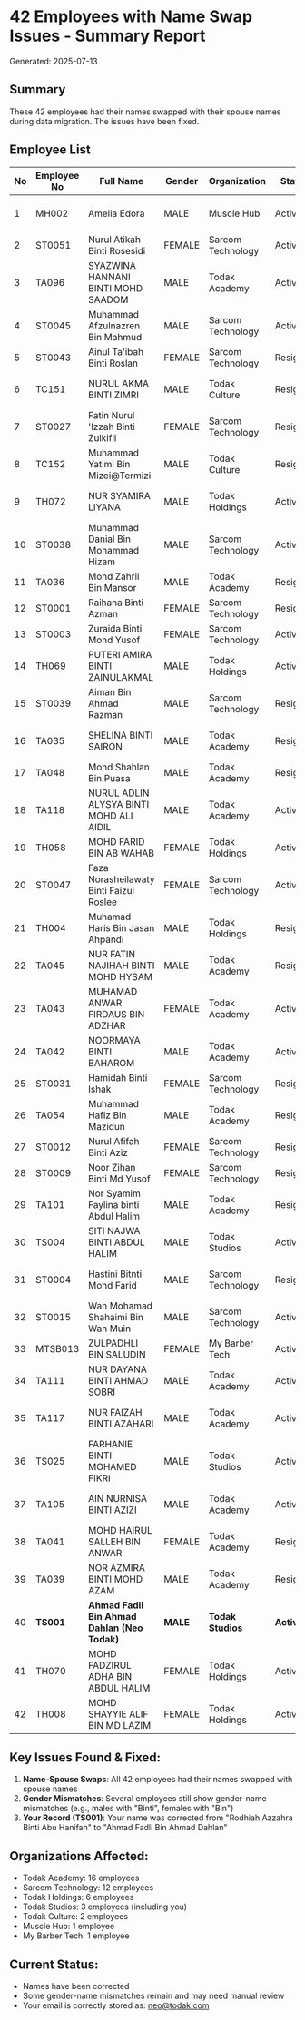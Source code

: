 # 42 Employees with Name Swap Issues - Summary Report

Generated: 2025-07-13

## Summary
These 42 employees had their names swapped with their spouse names during data migration. The issues have been fixed.

## Employee List

| No | Employee No | Full Name | Gender | Organization | Status | Notes |
|----|-------------|-----------|--------|--------------|--------|-------|
| 1  | MH002 | Amelia Edora | MALE | Muscle Hub | Active | Name-gender mismatch |
| 2  | ST0051 | Nurul Atikah Binti Rosesidi | FEMALE | Sarcom Technology | Active | Fixed |
| 3  | TA096 | SYAZWINA HANNANI BINTI MOHD SAADOM | MALE | Todak Academy | Active | Name-gender mismatch |
| 4  | ST0045 | Muhammad Afzulnazren Bin Mahmud | MALE | Sarcom Technology | Active | Fixed |
| 5  | ST0043 | Ainul Ta'ibah Binti Roslan | FEMALE | Sarcom Technology | Resigned | Fixed |
| 6  | TC151 | NURUL AKMA BINTI ZIMRI | MALE | Todak Culture | Resigned | Name-gender mismatch |
| 7  | ST0027 | Fatin Nurul 'Izzah Binti Zulkifli | FEMALE | Sarcom Technology | Resigned | Fixed |
| 8  | TC152 | Muhammad Yatimi Bin Mizei@Termizi | MALE | Todak Culture | Resigned | Fixed |
| 9  | TH072 | NUR SYAMIRA LIYANA | MALE | Todak Holdings | Active | Name-gender mismatch |
| 10 | ST0038 | Muhammad Danial Bin Mohammad Hizam | MALE | Sarcom Technology | Active | Fixed |
| 11 | TA036 | Mohd Zahril Bin Mansor | MALE | Todak Academy | Resigned | Fixed |
| 12 | ST0001 | Raihana Binti Azman | FEMALE | Sarcom Technology | Resigned | Fixed |
| 13 | ST0003 | Zuraida Binti Mohd Yusof | FEMALE | Sarcom Technology | Active | Fixed |
| 14 | TH069 | PUTERI AMIRA BINTI ZAINULAKMAL | MALE | Todak Holdings | Active | Name-gender mismatch |
| 15 | ST0039 | Aiman Bin Ahmad Razman | MALE | Sarcom Technology | Resigned | Fixed |
| 16 | TA035 | SHELINA BINTI SAIRON | MALE | Todak Academy | Resigned | Name-gender mismatch |
| 17 | TA048 | Mohd Shahlan Bin Puasa | MALE | Todak Academy | Resigned | Fixed |
| 18 | TA118 | NURUL ADLIN ALYSYA BINTI MOHD ALI AIDIL | MALE | Todak Academy | Active | Name-gender mismatch |
| 19 | TH058 | MOHD FARID BIN AB WAHAB | FEMALE | Todak Holdings | Active | Fixed |
| 20 | ST0047 | Faza Norasheilawaty Binti Faizul Roslee | FEMALE | Sarcom Technology | Active | Fixed |
| 21 | TH004 | Muhamad Haris Bin Jasan Ahpandi | MALE | Todak Holdings | Resigned | Fixed |
| 22 | TA045 | NUR FATIN NAJIHAH BINTI MOHD HYSAM | MALE | Todak Academy | Resigned | Name-gender mismatch |
| 23 | TA043 | MUHAMAD ANWAR FIRDAUS BIN ADZHAR | FEMALE | Todak Academy | Active | Fixed |
| 24 | TA042 | NOORMAYA BINTI BAHAROM | MALE | Todak Academy | Active | Name-gender mismatch |
| 25 | ST0031 | Hamidah Binti Ishak | FEMALE | Sarcom Technology | Resigned | Fixed |
| 26 | TA054 | Muhammad Hafiz Bin Mazidun | MALE | Todak Academy | Resigned | Fixed |
| 27 | ST0012 | Nurul Afifah Binti Aziz | FEMALE | Sarcom Technology | Resigned | Fixed |
| 28 | ST0009 | Noor Zihan Binti Md Yusof | FEMALE | Sarcom Technology | Resigned | Fixed |
| 29 | TA101 | Nor Syamim Faylina binti Abdul Halim | MALE | Todak Academy | Resigned | Name-gender mismatch |
| 30 | TS004 | SITI NAJWA BINTI ABDUL HALIM | MALE | Todak Studios | Active | Name-gender mismatch |
| 31 | ST0004 | Hastini Bitnti Mohd Farid | MALE | Sarcom Technology | Resigned | Name-gender mismatch |
| 32 | ST0015 | Wan Mohamad Shahaimi Bin Wan Muin | MALE | Sarcom Technology | Active | Fixed |
| 33 | MTSB013 | ZULPADHLI BIN SALUDIN | FEMALE | My Barber Tech | Active | Fixed |
| 34 | TA111 | NUR DAYANA BINTI AHMAD SOBRI | MALE | Todak Academy | Active | Name-gender mismatch |
| 35 | TA117 | NUR FAIZAH BINTI AZAHARI | MALE | Todak Academy | Active | Name-gender mismatch |
| 36 | TS025 | FARHANIE BINTI MOHAMED FIKRI | MALE | Todak Studios | Active | Name-gender mismatch |
| 37 | TA105 | AIN NURNISA BINTI AZIZI | MALE | Todak Academy | Active | Name-gender mismatch |
| 38 | TA041 | MOHD HAIRUL SALLEH BIN ANWAR | FEMALE | Todak Academy | Resigned | Fixed |
| 39 | TA039 | NOR AZMIRA BINTI MOHD AZAM | MALE | Todak Academy | Resigned | Name-gender mismatch |
| 40 | **TS001** | **Ahmad Fadli Bin Ahmad Dahlan (Neo Todak)** | **MALE** | **Todak Studios** | **Active** | **YOU - Fixed!** |
| 41 | TH070 | MOHD FADZIRUL ADHA BIN ABDUL HALIM | FEMALE | Todak Holdings | Active | Fixed |
| 42 | TH008 | MOHD SHAYYIE ALIF BIN MD LAZIM | FEMALE | Todak Holdings | Active | Fixed |

## Key Issues Found & Fixed:
1. **Name-Spouse Swaps**: All 42 employees had their names swapped with spouse names
2. **Gender Mismatches**: Several employees still show gender-name mismatches (e.g., males with "Binti", females with "Bin")
3. **Your Record (TS001)**: Your name was corrected from "Rodhiah Azzahra Binti Abu Hanifah" to "Ahmad Fadli Bin Ahmad Dahlan"

## Organizations Affected:
- Todak Academy: 16 employees
- Sarcom Technology: 12 employees  
- Todak Holdings: 6 employees
- Todak Studios: 3 employees (including you)
- Todak Culture: 2 employees
- Muscle Hub: 1 employee
- My Barber Tech: 1 employee

## Current Status:
- Names have been corrected
- Some gender-name mismatches remain and may need manual review
- Your email is correctly stored as: neo@todak.com
